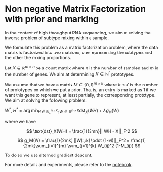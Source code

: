 # Non negative Matrix Factorization with prior and marking

In the context of high throughput RNA sequencing, we aim at solving the inverse problem of subtype mixing within a sample.

We formulate this problem as a matrix factorization problem, where the data matrix is factorized into two matrices, one representing the subtypes and the other the mixing proportions.

Let $X \in \mathbb{R}^{m \times n}$ be a count matrix where $n$ is the number of samples and $m$ is the number of genes. We aim at determining $K \in \mathbb{N}^*$ prototypes.

We assume that we have a matrix $M \in \{0,1\}^{m \times k}$ where $k\leq K$ is the number of prototypes on which we put a prior. That is, an entry is marked as 1 if we want this gene to represent, at least partially, the corresponding prototype. We aim at solving the following problem:

$W^*,H^* = \arg\min_{H \in \mathbb{R}^{n \times K}_{+} ; W \in \mathbb{R}^{m \times K}} \text{dst}_X(WH) + \lambda g_M(W)$

where we have:

$$
\text{dst}_X(WH) = \frac{1}{2mn}|| WH - X||_F^2
$$

$$
g_M(W) =  \frac{1}{2mk} ||W[:,:k] \odot (1-M)||_F^2 = \frac{1}{2mk}\sum_{i=1}^{m} \sum_{j=1}^{k} W_{ij}^2 (1-M_{ij}) 
$$

To do so we use alterned gradient descent.

For more details and experiments, please refer to the [notebook](https://github.com/Theaublanchard/NMFMarkedtree/master/markedNMF.ipynb).
